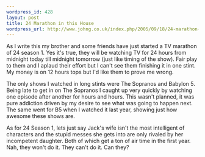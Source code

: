 ```yaml
--- 
wordpress_id: 428
layout: post
title: 24 Marathon in this House
wordpress_url: http://www.johng.co.uk/index.php/2005/09/18/24-marathon-in-this-house/
---
```

As I write this my brother and some friends have just started a TV marathon of 24 season 1. Yes it's true, they will be watching TV for 24 hours from midnight today till midnight tomorrow (just like timing of the show). Fair play to them and I aplaud their effort but I can't see them finishing it in one stint. My money is on 12 hours tops but I'd like them to prove me wrong.

The only shows I watched in long stints were The Sopranos and Babylon 5. Being late to get in on The Sopranos I caught up very quickly by watching one episode after another for hours and hours. This wasn't planned, it was pure addiction driven by my desire to see what was going to happen next. The same went for B5 when I watched it last year, showing just how awesome these shows are.

As for 24 Season 1, lets just say Jack's wife isn't the most intelligent of characters and the stupid messes she gets into are only rivaled by her incompetent daughter. Both of which get a ton of air time in the first year. Nah, they won't do it. They can't do it. Can they?
